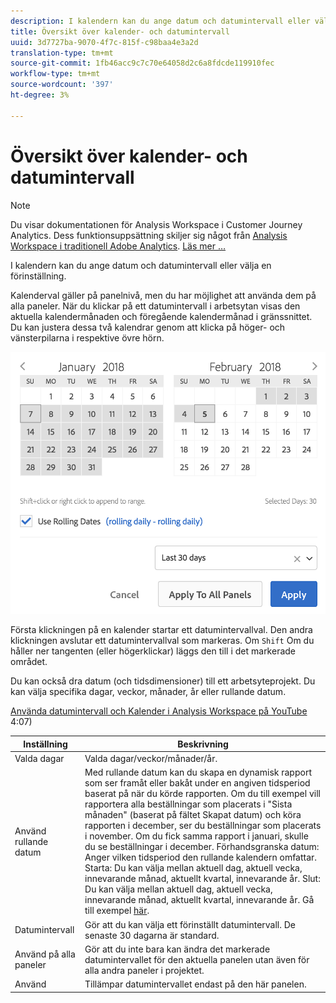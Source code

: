 ```yaml
---
description: I kalendern kan du ange datum och datumintervall eller välja en förinställning.
title: Översikt över kalender- och datumintervall
uuid: 3d7727ba-9070-4f7c-815f-c98baa4e3a2d
translation-type: tm+mt
source-git-commit: 1fb46acc9c7c70e64058d2c6a8fdcde119910fec
workflow-type: tm+mt
source-wordcount: '397'
ht-degree: 3%

---
```



# Översikt över kalender- och datumintervall

>[!NOTE]
>
>Du visar dokumentationen för Analysis Workspace i Customer Journey Analytics. Dess funktionsuppsättning skiljer sig något från [Analysis Workspace i traditionell Adobe Analytics](https://docs.adobe.com/content/help/en/analytics/analyze/analysis-workspace/home.html). [Läs mer …](/help/getting-started/cja-aa.md)

I kalendern kan du ange datum och datumintervall eller välja en förinställning.

Kalenderval gäller på panelnivå, men du har möjlighet att använda dem på alla paneler. När du klickar på ett datumintervall i arbetsytan visas den aktuella kalendermånaden och föregående kalendermånad i gränssnittet. Du kan justera dessa två kalendrar genom att klicka på höger- och vänsterpilarna i respektive övre hörn.

![Kalender](assets/aw_calendar.png)

Första klickningen på en kalender startar ett datumintervallval. Den andra klickningen avslutar ett datumintervallval som markeras. Om `Shift` Om du håller ner tangenten (eller högerklickar) läggs den till i det markerade området.

Du kan också dra datum (och tidsdimensioner) till ett arbetsyteprojekt. Du kan välja specifika dagar, veckor, månader, år eller rullande datum.

[Använda datumintervall och Kalender i Analysis Workspace på YouTube](https://www.youtube.com/watch?v=L4FSrxr3SDA&amp;list=PL2tCx83mn7GuNnQdYGOtlyCu0V5mEZ8sS&amp;index=28) 4:07)

| Inställning | Beskrivning |
|--- |--- |
| Valda dagar | Valda dagar/veckor/månader/år. |
| Använd rullande datum | Med rullande datum kan du skapa en dynamisk rapport som ser framåt eller bakåt under en angiven tidsperiod baserat på när du körde rapporten. Om du till exempel vill rapportera alla beställningar som placerats i &quot;Sista månaden&quot; (baserat på fältet Skapat datum) och köra rapporten i december, ser du beställningar som placerats i november. Om du fick samma rapport i januari, skulle du se beställningar i december.  Förhandsgranska datum: Anger vilken tidsperiod den rullande kalendern omfattar.  Starta: Du kan välja mellan aktuell dag, aktuell vecka, innevarande månad, aktuellt kvartal, innevarande år.  Slut: Du kan välja mellan aktuell dag, aktuell vecka, innevarande månad, aktuellt kvartal, innevarande år.  Gå till exempel [här](/help/components/date-ranges/custom-date-ranges.md). |
| Datumintervall | Gör att du kan välja ett förinställt datumintervall. De senaste 30 dagarna är standard. |
| Använd på alla paneler | Gör att du inte bara kan ändra det markerade datumintervallet för den aktuella panelen utan även för alla andra paneler i projektet. |
| Använd | Tillämpar datumintervallet endast på den här panelen. |
